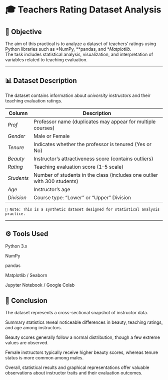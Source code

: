 # 🎓 Teachers Rating Dataset Analysis

## 🧭 Objective
The aim of this practical is to analyze a dataset of teachers’ ratings using Python libraries such as *NumPy, **pandas, and **Matplotlib*.  
The task includes statistical analysis, visualization, and interpretation of variables related to teaching evaluation.

---

## 📊 Dataset Description

The dataset contains information about *university instructors* and their teaching evaluation ratings.

| Column | Description |
|---------|--------------|
| *Prof* | Professor name (duplicates may appear for multiple courses) |
| *Gender* | Male or Female |
| *Tenure* | Indicates whether the professor is tenured (Yes or No) |
| *Beauty* | Instructor’s attractiveness score (contains outliers) |
| *Rating* | Teaching evaluation score (1–5 scale) |
| *Students* | Number of students in the class (includes one outlier with 300 students) |
| *Age* | Instructor’s age |
| *Division* | Course type: “Lower” or “Upper” Division |

	⁠🧩 Note: This is a synthetic dataset designed for statistical analysis practice.

---
## ⚙️ Tools Used

Python 3.x

NumPy

pandas

Matplotlib / Seaborn

Jupyter Notebook / Google Colab

## 🧾 Conclusion

The dataset represents a cross-sectional snapshot of instructor data.

Summary statistics reveal noticeable differences in beauty, teaching ratings, and age among instructors.

Beauty scores generally follow a normal distribution, though a few extreme values are observed.

Female instructors typically receive higher beauty scores, whereas tenure status is more common among males.

Overall, statistical results and graphical representations offer valuable observations about instructor traits and their evaluation outcomes.
